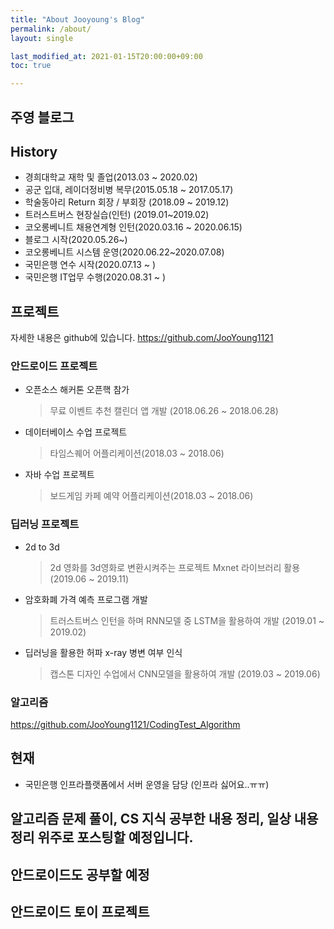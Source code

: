 ```yaml
---  
title: "About Jooyoung's Blog"
permalink: /about/
layout: single

last_modified_at: 2021-01-15T20:00:00+09:00
toc: true

---
```

## 주영 블로그

## History

- 경희대학교 재학 및 졸업(2013.03 ~ 2020.02)
- 공군 입대, 레이더정비병 복무(2015.05.18 ~ 2017.05.17)
- 학술동아리 Return 회장 / 부회장 (2018.09 ~ 2019.12)
- 트러스트버스 현장실습(인턴) (2019.01~2019.02)
- 코오롱베니트 채용연계형 인턴(2020.03.16 ~ 2020.06.15)
- 블로그 시작(2020.05.26~)
- 코오롱베니트 시스템 운영(2020.06.22~2020.07.08)
- 국민은행 연수 시작(2020.07.13 ~ )
- 국민은행 IT업무 수행(2020.08.31 ~ ) 

## 프로젝트 

자세한 내용은 github에 있습니다. <https://github.com/JooYoung1121>

### 안드로이드 프로젝트 
- 오픈소스 해커톤 오픈핵 참가 
  > 무료 이벤트 추천 캘린더 앱 개발 (2018.06.26 ~ 2018.06.28)
- 데이터베이스 수업 프로젝트 
  > 타임스퀘어 어플리케이션(2018.03 ~ 2018.06)
- 자바 수업 프로젝트 
  > 보드게임 카페 예약 어플리케이션(2018.03 ~ 2018.06)
  
### 딥러닝 프로젝트 
- 2d to 3d 
  > 2d 영화를 3d영화로 변환시켜주는 프로젝트 Mxnet 라이브러리 활용 (2019.06 ~ 2019.11)
- 암호화폐 가격 예측 프로그램 개발 
  > 트러스트버스 인턴을 하며 RNN모델 중 LSTM을 활용하여 개발 (2019.01 ~ 2019.02)
- 딥러닝을 활용한 허파 x-ray 병변 여부 인식 
  > 캡스톤 디자인 수업에서 CNN모델을 활용하여 개발 (2019.03 ~ 2019.06)

### 알고리즘
<https://github.com/JooYoung1121/CodingTest_Algorithm>

## 현재
- 국민은행 인프라플랫폼에서 서버 운영을 담당 (인프라 싫어요..ㅠㅠ)


## 알고리즘 문제 풀이, CS 지식 공부한 내용 정리, 일상 내용 정리 위주로 포스팅할 예정입니다. 
## 안드로이드도 공부할 예정

## 안드로이드 토이 프로젝트 
